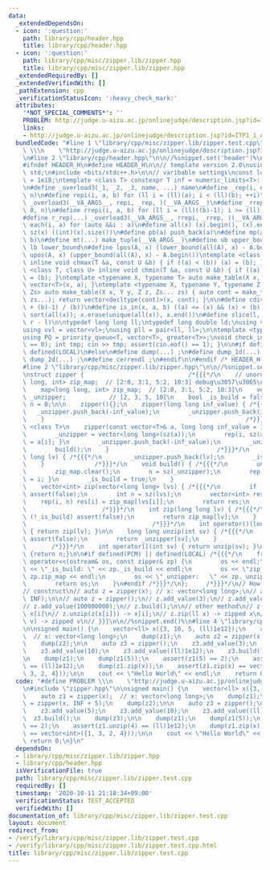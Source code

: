 ```yaml
---
data:
  _extendedDependsOn:
  - icon: ':question:'
    path: library/cpp/header.hpp
    title: library/cpp/header.hpp
  - icon: ':question:'
    path: library/cpp/misc/zipper.lib/zipper.hpp
    title: library/cpp/misc/zipper.lib/zipper.hpp
  _extendedRequiredBy: []
  _extendedVerifiedWith: []
  _pathExtension: cpp
  _verificationStatusIcon: ':heavy_check_mark:'
  attributes:
    '*NOT_SPECIAL_COMMENTS*': ''
    PROBLEM: http://judge.u-aizu.ac.jp/onlinejudge/description.jsp?id=ITP1_1_A
    links:
    - http://judge.u-aizu.ac.jp/onlinejudge/description.jsp?id=ITP1_1_A
  bundledCode: "#line 1 \"library/cpp/misc/zipper.lib/zipper.test.cpp\"\n#define PROBLEM\
    \ \\\n    \"http://judge.u-aizu.ac.jp/onlinejudge/description.jsp?id=ITP1_1_A\"\
    \n#line 2 \"library/cpp/header.hpp\"\n\n//%snippet.set('header')%\n//%snippet.fold()%\n\
    #ifndef HEADER_H\n#define HEADER_H\n\n// template version 2.0\nusing namespace\
    \ std;\n#include <bits/stdc++.h>\n\n// varibable settings\nconst long long INF\
    \ = 1e18;\ntemplate <class T> constexpr T inf = numeric_limits<T>::max() / 2.1;\n\
    \n#define _overload3(_1, _2, _3, name, ...) name\n#define _rep(i, n) repi(i, 0,\
    \ n)\n#define repi(i, a, b) for (ll i = (ll)(a); i < (ll)(b); ++i)\n#define rep(...)\
    \ _overload3(__VA_ARGS__, repi, _rep, )(__VA_ARGS__)\n#define _rrep(i, n) rrepi(i,\
    \ 0, n)\n#define rrepi(i, a, b) for (ll i = (ll)((b)-1); i >= (ll)(a); --i)\n\
    #define r_rep(...) _overload3(__VA_ARGS__, rrepi, _rrep, )(__VA_ARGS__)\n#define\
    \ each(i, a) for (auto &&i : a)\n#define all(x) (x).begin(), (x).end()\n#define\
    \ sz(x) ((int)(x).size())\n#define pb(a) push_back(a)\n#define mp(a, b) make_pair(a,\
    \ b)\n#define mt(...) make_tuple(__VA_ARGS__)\n#define ub upper_bound\n#define\
    \ lb lower_bound\n#define lpos(A, x) (lower_bound(all(A), x) - A.begin())\n#define\
    \ upos(A, x) (upper_bound(all(A), x) - A.begin())\ntemplate <class T, class U>\
    \ inline void chmax(T &a, const U &b) { if ((a) < (b)) (a) = (b); }\ntemplate\
    \ <class T, class U> inline void chmin(T &a, const U &b) { if ((a) > (b)) (a)\
    \ = (b); }\ntemplate <typename X, typename T> auto make_table(X x, T a) { return\
    \ vector<T>(x, a); }\ntemplate <typename X, typename Y, typename Z, typename...\
    \ Zs> auto make_table(X x, Y y, Z z, Zs... zs) { auto cont = make_table(y, z,\
    \ zs...); return vector<decltype(cont)>(x, cont); }\n\n#define cdiv(a, b) (((a)\
    \ + (b)-1) / (b))\n#define is_in(x, a, b) ((a) <= (x) && (x) < (b))\n#define uni(x)\
    \ sort(all(x)); x.erase(unique(all(x)), x.end())\n#define slice(l, r) substr(l,\
    \ r - l)\n\ntypedef long long ll;\ntypedef long double ld;\nusing vl = vector<ll>;\n\
    using vvl = vector<vl>;\nusing pll = pair<ll, ll>;\n\ntemplate <typename T>\n\
    using PQ = priority_queue<T, vector<T>, greater<T>>;\nvoid check_input() { assert(cin.eof()\
    \ == 0); int tmp; cin >> tmp; assert(cin.eof() == 1); }\n\n#if defined(PCM) ||\
    \ defined(LOCAL)\n#else\n#define dump(...) ;\n#define dump_1d(...) ;\n#define\
    \ dump_2d(...) ;\n#define cerrendl ;\n#endif\n\n#endif /* HEADER_H */\n//%snippet.end()%\n\
    #line 2 \"library/cpp/misc/zipper.lib/zipper.hpp\"\n\n//%snippet.set('zipper')%\n\
    \nstruct zipper {                             /*{{{*/\n    // unordered_map<long\
    \ long, int> zip_map;  // [2:0, 3:1, 5:2, 10:3] debug\u3057\u3065\u3089\u3044\n\
    \    map<long long, int> zip_map;  // [2:0, 3:1, 5:2, 10:3]\n    vector<long long>\
    \ _unzipper;            // [2, 3, 5, 10]\n    bool _is_build = false;\n    int\
    \ n = 0;\n\n    zipper(){};\n    zipper(long long inf_value) { /*{{{*/\n     \
    \   _unzipper.push_back(-inf_value);\n        _unzipper.push_back(inf_value);\n\
    \    }                                                        /*}}}*/\n\n    template\
    \ <class T>\n    zipper(const vector<T>& a, long long inf_value = INF) { /*{{{*/\n\
    \        _unzipper = vector<long long>(sz(a));\n        rep(i, sz(a)) { _unzipper[i]\
    \ = a[i]; }\n        _unzipper.push_back(-inf_value);\n        _unzipper.push_back(inf_value);\n\
    \        build();\n    }                              /*}}}*/\n    void add_value(long\
    \ long lv) { /*{{{*/\n        _unzipper.push_back(lv);\n        _is_build = false;\n\
    \    }              /*}}}*/\n    void build() { /*{{{*/\n        uni(_unzipper);\n\
    \        zip_map.clear();\n        n = sz(_unzipper);\n        rep(i, n) { zip_map[_unzipper[i]]\
    \ = i; }\n        _is_build = true;\n    }                              /*}}}*/\n\
    \    vector<int> zip(vector<long long> lvs) { /*{{{*/\n        if (!_is_build)\
    \ assert(false);\n        int n = sz(lvs);\n        vector<int> res(n);\n    \
    \    rep(i, n) res[i] = zip_map[lvs[i]];\n        return res;\n    }         \
    \                     /*}}}*/\n    int zip(long long lv) { /*{{{*/\n        if\
    \ (!_is_build) assert(false);\n        return zip_map[lv];\n    }            \
    \                                   /*}}}*/\n    int operator()(long long lv)\
    \ { return zip(lv); }\n\n    long long unzip(int sv) { /*{{{*/\n        if (!_is_build)\
    \ assert(false);\n        return _unzipper[sv];\n    }                       \
    \       /*}}}*/\n    int operator[](int sv) { return unzip(sv); }\n\n    int size()\
    \ {return n;}\n\n#if defined(PCM) || defined(LOCAL) /*{{{*/\n    friend ostream&\
    \ operator<<(ostream& os, const zipper& zp) {\n        os << endl;\n        os\
    \ << \"_is_build: \" << zp._is_build << endl;\n        os << \"zip_map:   \" <<\
    \ zp.zip_map << endl;\n        os << \"_unzipper:   \" << zp._unzipper << endl;\n\
    \        return os;\n    }\n#endif /*}}}*/\n};     /*}}}*/\n// How to use {{{\n\
    // construct\n// auto z = zipper(x); // x: vector<long long>;\n// auto z = zipper(x,\
    \ INF);\n\n// auto z = zipper();\n// z.add_value(3);\n// z.add_value(5);\n// z.add_value(10);\n\
    // z.add_value(100000000);\n// z.build();\n\n// other method\n// z(x[i]); -> zipped\
    \ x[i]\n// z.unzip(z(x[i])) -> x[i];\n// z.zip(ll x) -> zipped x\n// z.zip(vl\
    \ v) -> zipped v\n// }}}\n\n//%snippet.end()%\n#line 4 \"library/cpp/misc/zipper.lib/zipper.test.cpp\"\
    \n\nsigned main() {\n    vector<ll> x({3, 10, 5, (ll)1e12});\n    auto z1 = zipper(x);\
    \  // x: vector<long long>;\n    dump(z1);\n    auto z2 = zipper(x, INF + 5);\n\
    \    dump(z2);\n\n    auto z3 = zipper();\n    z3.add_value(3);\n    z3.add_value(5);\n\
    \    z3.add_value(10);\n    z3.add_value((ll)1e12);\n    z3.build();\n    dump(z3);\n\
    \n    dump(z1);\n    dump(z1(5));\n    assert(z1(5) == 2);\n    assert(z1.unzip(4)\
    \ == (ll)1e12);\n    dump(z1.zip(x));\n    assert(z1.zip(x) == vector<int>({1,\
    \ 3, 2, 4}));\n\n    cout << \"Hello World\" << endl;\n    return 0;\n}\n"
  code: "#define PROBLEM \\\n    \"http://judge.u-aizu.ac.jp/onlinejudge/description.jsp?id=ITP1_1_A\"\
    \n#include \"zipper.hpp\"\n\nsigned main() {\n    vector<ll> x({3, 10, 5, (ll)1e12});\n\
    \    auto z1 = zipper(x);  // x: vector<long long>;\n    dump(z1);\n    auto z2\
    \ = zipper(x, INF + 5);\n    dump(z2);\n\n    auto z3 = zipper();\n    z3.add_value(3);\n\
    \    z3.add_value(5);\n    z3.add_value(10);\n    z3.add_value((ll)1e12);\n  \
    \  z3.build();\n    dump(z3);\n\n    dump(z1);\n    dump(z1(5));\n    assert(z1(5)\
    \ == 2);\n    assert(z1.unzip(4) == (ll)1e12);\n    dump(z1.zip(x));\n    assert(z1.zip(x)\
    \ == vector<int>({1, 3, 2, 4}));\n\n    cout << \"Hello World\" << endl;\n   \
    \ return 0;\n}\n"
  dependsOn:
  - library/cpp/misc/zipper.lib/zipper.hpp
  - library/cpp/header.hpp
  isVerificationFile: true
  path: library/cpp/misc/zipper.lib/zipper.test.cpp
  requiredBy: []
  timestamp: '2020-10-11 21:18:34+09:00'
  verificationStatus: TEST_ACCEPTED
  verifiedWith: []
documentation_of: library/cpp/misc/zipper.lib/zipper.test.cpp
layout: document
redirect_from:
- /verify/library/cpp/misc/zipper.lib/zipper.test.cpp
- /verify/library/cpp/misc/zipper.lib/zipper.test.cpp.html
title: library/cpp/misc/zipper.lib/zipper.test.cpp
---
```

